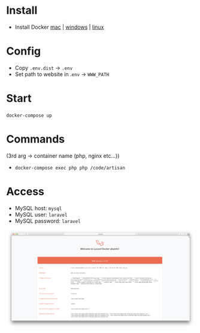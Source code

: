 # Install
* Install Docker [mac](https://store.docker.com/editions/community/docker-ce-desktop-mac) | [windows](https://store.docker.com/editions/community/docker-ce-desktop-windows) | [linux](https://docs.docker.com/install/linux/docker-ce/ubuntu/)

# Config
* Copy `.env.dist`  →  `.env`
* Set path to website in .`env` → `WWW_PATH`

# Start
`docker-compose up`

# Commands
(3rd arg → container name (php, nginx etc...))
* `docker-compose exec php php /code/artisan`

# Access
* MySQL host: `mysql`
* MySQL user: `laravel`
* MySQL password: `laravel`

![screenshot](www/public/screenshot.png)

